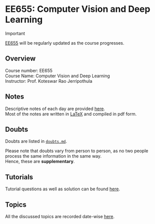 # EE655: Computer Vision and Deep Learning

> [!IMPORTANT]
> [EE655](https://github.com/tanvincible/iitk/tree/main/sem3/EE655) will be regularly updated as the course progresses.

## Overview

Course number: EE655  
Course Name: Computer Vision and Deep Learning  
Instructor: Prof. Koteswar Rao Jerripothula

## Notes

Descriptive notes of each day are provided [here]().  
Most of the notes are written in [LaTeX](https://www.latex-project.org/) and compiled in pdf form.

<!--TODO: Add Notes-->

## Doubts

Doubts are listed in [`doubts.md`](https://github.com/tanvincible/iitk/tree/main/sem4/EE655/doubts.md).

Please note that doubts vary from person to person, as no two people process the same information in the same way.  
Hence, these are **supplementary**.

## Tutorials

Tutorial questions as well as solution can be found [here](https://github.com/tanvincible/iitk/tree/main/sem4/EE655/tutorials).

## Topics

All the discussed topics are recorded date-wise [here](https://github.com/tanvincible/iitk/tree/main/sem4/EE655/topics.md).